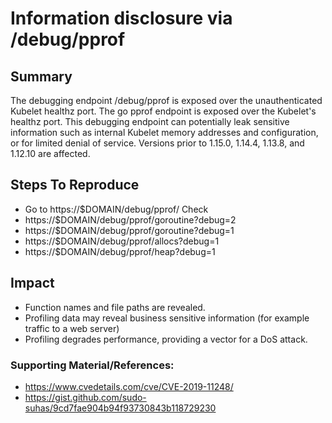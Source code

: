 
# Information disclosure via /debug/pprof

## Summary

The debugging endpoint /debug/pprof is exposed over the unauthenticated Kubelet healthz port. The go pprof endpoint is exposed over the Kubelet's healthz port. This debugging endpoint can potentially leak sensitive information such as internal Kubelet memory addresses and configuration, or for limited denial of service. Versions prior to 1.15.0, 1.14.4, 1.13.8, and 1.12.10 are affected. 

## Steps To Reproduce

 - Go to  https://$DOMAIN/debug/pprof/
     Check
 - https://$DOMAIN/debug/pprof/goroutine?debug=2
 - https://$DOMAIN/debug/pprof/goroutine?debug=1
 - https://$DOMAIN/debug/pprof/allocs?debug=1 		
 - https://$DOMAIN/debug/pprof/heap?debug=1

## Impact
-   Function names and file paths are revealed.
-   Profiling data may reveal business sensitive information (for example traffic to a web server)
-   Profiling degrades performance, providing a vector for a DoS attack.

 
### Supporting Material/References:

 - https://www.cvedetails.com/cve/CVE-2019-11248/
 - https://gist.github.com/sudo-suhas/9cd7fae904b94f93730843b118729230

